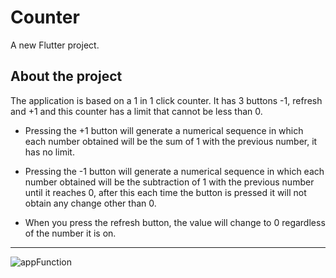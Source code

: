 # Counter

A new Flutter project.

## About the project

The application is based on a 1 in 1 click counter. It has 3 buttons -1, refresh and +1 and this counter has a limit that cannot be less than 0.

- Pressing the +1 button will generate a numerical sequence in which each number obtained will be the sum of 1 with the previous number, it has no limit.

- Pressing the -1 button will generate a numerical sequence in which each number obtained will be the subtraction of 1 with the previous number until it reaches 0, after this each time the button is pressed it will not obtain any change other than 0.

- When you press the refresh button, the value will change to 0 regardless of the number it is on.

__________________________________________________________________________________

![appFunction](https://github.com/mauricio2093/Counter/assets/68365906/e4214064-1528-4f5b-a443-860ab49f191c)
